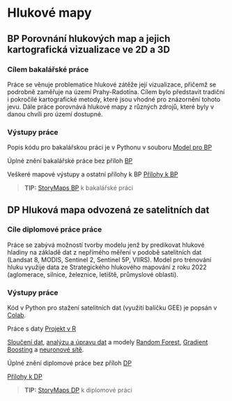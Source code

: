 # Hlukové mapy

## BP Porovnání hlukových map a jejich kartografická vizualizace ve 2D a 3D

### Cílem bakalářské práce
Práce se věnuje problematice hlukové zátěže její vizualizace, přičemž se podrobně zaměřuje na území Prahy-Radotína.  Cílem bylo představit tradiční i pokročilé kartografické metody, které jsou vhodné pro znázornění tohoto jevu. Dále práce porovnává hlukové mapy z různých zdrojů, které byly v danou chvíli pro území dostupné.

### Výstupy práce
Popis kódu pro bakalářskou práci je v Pythonu v souboru [Model pro BP](https://github.com/LenkaMikova/NoisMaps/blob/main/Model_BP.py) </p>
Úplné znění bakalářské práce bez příloh [BP](https://github.com/LenkaMikova/NoisMaps/edit/main/zaverecna_prace.pdf) </p>
Veškeré mapové výstupy a ostatní přílohy k BP [Přílohy k BP](https://github.com/LenkaMikova/NoisMaps/edit/main/BP_SHM_3D_prilohy_FINAL.pdf) </p>


> **TIP:** [StoryMaps BP](https://storymaps.arcgis.com/stories/f9a9ed9471db4ff794f17475eac44003) k bakalářské práci</p>

## DP Hluková mapa odvozená ze satelitních dat

### Cíle diplomové práce práce
Práce se zabývá možností tvorby modelu jenž by predikovat hlukové hladiny na základě dat z nepřímého měření v podobě satelitních dat (Landsat 8, MODIS, Sentinel 2, Sentinel 5P, VIIRS). Model pro trénování hluku využije data ze Strategického hlukového mapování z roku 2022 (aglomerace, silnice, železnice, letiště, průmyslové oblasti).

### Výstupy práce
Kód v Python pro stažení satelitních dat (využití balíčku GEE) je popsán v [Colab](https://github.com/LenkaMikova/NoisMaps/blob/main/DP_LMI_dataDown_final.ipynb).</p>
Práce s daty [Projekt v R](https://github.com/LenkaMikova/NoisMaps/blob/main/DP_hluk.Rproj)</p>
[Sloučení dat](https://github.com/LenkaMikova/NoisMaps/blob/main/DP_hluk.qmd), [analýzu a úpravu dat](https://github.com/LenkaMikova/NoisMaps/blob/main/DP_hluk_02.qmd) a modely [Random Forest](https://github.com/LenkaMikova/NoisMaps/blob/main/DP_hluk_03.qmd), [Gradient Boosting](https://github.com/LenkaMikova/NoisMaps/blob/main/DP_hluk_04.qmd) a [neuronové sítě](https://github.com/LenkaMikova/NoisMaps/blob/main/DP_hluk_05.qmd).</p>
Úplné znění diplomové práce bez příloh [DP](https://github.com/LenkaMikova/NoisMaps/blob/main/xxx)</p>
[Přílohy k DP](https://github.com/LenkaMikova/NoisMaps/blob/main/xxx)</p>



> **TIP:** [StoryMaps DP](https://arcg.is/0qDfPn) k diplomové práci</p>
